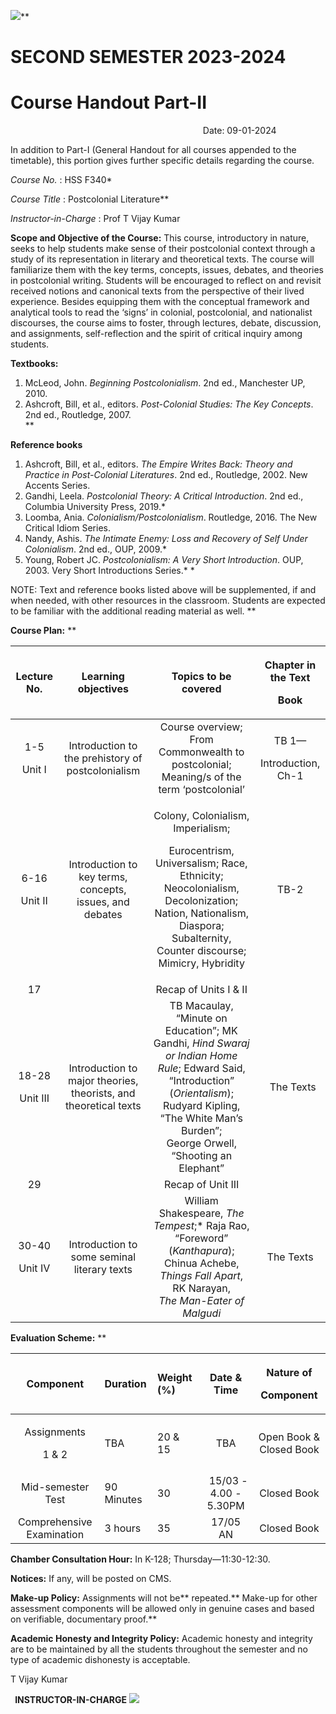 ﻿![](Aspose.Words.d04d8c39-b512-41e8-b14e-6b2dc90a4a22.001.jpeg)** 
# **SECOND SEMESTER 2023-2024** 
# Course Handout Part-II 
` 	 	 	 	 	 	 	 	 	 	    `Date: 09-01-2024

In addition to Part-I (General Handout for all courses appended to the timetable), this portion gives further specific details regarding the course. 



<a name="_heading=h.gjdgxs"></a>*Course No.*			: HSS F340* 

*Course Title*			:  Postcolonial Literature** 

*Instructor-in-Charge*		:  Prof T Vijay Kumar 



**Scope and Objective of the Course:** This course, introductory in nature, seeks to help students make sense of their postcolonial context through a study of its representation in literary and theoretical texts. The course will familiarize them with the key terms, concepts, issues, debates, and theories in postcolonial writing. Students will be encouraged to reflect on and revisit received notions and canonical texts from the perspective of their lived experience. Besides equipping them with the conceptual framework and analytical tools to read the ‘signs’ in colonial, postcolonial, and nationalist discourses, the course aims to foster, through lectures, debate, discussion, and assignments, self-reflection and the spirit of critical inquiry among students. 



**Textbooks:** 

1. McLeod, John. *Beginning Postcolonialism*. 2nd ed., Manchester UP, 2010. 
1. Ashcroft, Bill, et al., editors. *Post-Colonial Studies: The Key Concepts*. 2nd ed., Routledge, 2007.  
**


**Reference books** 

1. Ashcroft, Bill, et al., editors. *The Empire Writes Back: Theory and Practice in Post-Colonial Literatures*. 2nd ed., Routledge, 2002. New Accents Series. 
1. Gandhi, Leela. *Postcolonial Theory: A Critical Introduction*. 2nd ed., Columbia University Press, 2019.* 
1. Loomba, Ania. *Colonialism/Postcolonialism*. Routledge, 2016. The New Critical Idiom Series.
1. Nandy, Ashis. *The Intimate Enemy: Loss and Recovery of Self Under Colonialism*. 2nd ed., OUP, 2009.* 
1. Young, Robert JC. *Postcolonialism: A Very Short Introduction*. OUP, 2003. Very Short Introductions Series.* 
\*


NOTE: Text and reference books listed above will be supplemented, if and when needed, with other resources in the classroom. Students are expected to be familiar with the additional reading material as well.
**


**Course Plan:** 
**


|**Lecture No.** |**Learning objectives** |**Topics to be covered** |<p>**Chapter in the Text** </p><p>**Book** </p>|
| :-: | :-: | :-: | :-: |
|<p>1-5</p><p>Unit I </p>|Introduction to the prehistory of postcolonialism |Course overview; From Commonwealth to postcolonial; Meaning/s of the term ‘postcolonial’|<p>TB 1—</p><p>Introduction, Ch-1  </p>|
|<p>6-16 </p><p>Unit II </p>|Introduction to key terms, concepts, issues, and debates |<p>Colony, Colonialism, Imperialism;</p><p>Eurocentrism, Universalism; Race, Ethnicity; Neocolonialism, Decolonization; Nation, Nationalism, Diaspora; Subalternity, Counter discourse; Mimicry, Hybridity </p>|TB-2|
|17 | |Recap of Units I & II | |
|<p>18-28 </p><p>Unit III</p>|Introduction to major theories, theorists, and theoretical texts  |TB Macaulay, “Minute on Education”; MK Gandhi, *Hind Swaraj or Indian Home Rule*; Edward Said, “Introduction” (*Orientalism*); Rudyard Kipling, “The White Man’s Burden”;<br>George Orwell, “Shooting an Elephant”|` `The Texts|
|29 | |Recap of Unit III | |
|<p>30-40 </p><p>Unit IV</p>|Introduction to some seminal literary texts |William Shakespeare, *The Tempest*;* Raja Rao, “Foreword” (*Kanthapura*); Chinua Achebe, *Things Fall Apart*, RK Narayan, *The* *Man*-*Eater of Malgudi* |The Texts |



**Evaluation Scheme:** 
**


|**Component** |**Duration** |**Weight (%)** |**Date & Time** |<p>**Nature of** </p><p>**Component** </p>|
| :-: | :- | :- | :-: | :-: |
|<p>Assignments </p><p>1 & 2 </p>|TBA |20 & 15 |TBA |Open Book & Closed Book |
|Mid-semester Test  |90 Minutes|30 |` `15/03 - 4.00 - 5.30PM|Closed Book |
|Comprehensive Examination |3 hours|35 |17/05 AN|Closed Book |



**Chamber Consultation Hour:** In K-128; Thursday—11:30-12:30. 

**Notices:** If any, will be posted on CMS. 

**Make-up Policy:** Assignments will not be** repeated.** Make-up for other assessment components will be allowed only in genuine cases and based on verifiable, documentary proof.** 

**Academic Honesty and Integrity Policy:** Academic honesty and integrity are to be maintained by all the students throughout the semester and no type of academic dishonesty is acceptable. 



T Vijay Kumar 

` `**INSTRUCTOR-IN-CHARGE** 
![](Aspose.Words.d04d8c39-b512-41e8-b14e-6b2dc90a4a22.002.jpeg)

